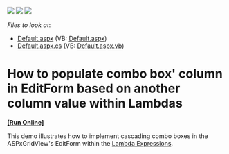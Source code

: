 <!-- default badges list -->
![](https://img.shields.io/endpoint?url=https://codecentral.devexpress.com/api/v1/VersionRange/128542007/15.1.3%2B)
[![](https://img.shields.io/badge/Open_in_DevExpress_Support_Center-FF7200?style=flat-square&logo=DevExpress&logoColor=white)](https://supportcenter.devexpress.com/ticket/details/E2316)
[![](https://img.shields.io/badge/📖_How_to_use_DevExpress_Examples-e9f6fc?style=flat-square)](https://docs.devexpress.com/GeneralInformation/403183)
<!-- default badges end -->
<!-- default file list -->
*Files to look at*:

* [Default.aspx](./CS/WebSite/Default.aspx) (VB: [Default.aspx](./VB/WebSite/Default.aspx))
* [Default.aspx.cs](./CS/WebSite/Default.aspx.cs) (VB: [Default.aspx.vb](./VB/WebSite/Default.aspx.vb))
<!-- default file list end -->
# How to populate combo box' column in EditForm based on another column value within Lambdas
<!-- run online -->
**[[Run Online]](https://codecentral.devexpress.com/e2316/)**
<!-- run online end -->


<p>This demo illustrates how to implement cascading combo boxes in the ASPxGridView's EditForm within the <a href="http://msdn.microsoft.com/en-us/library/bb397687.aspx">Lambda Expressions</a>.</p>

<br/>



